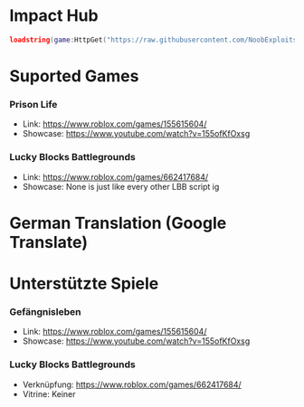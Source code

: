# Impact Hub
```lua
loadstring(game:HttpGet("https://raw.githubusercontent.com/NoobExploits/Scripts-ROBLOX/main/MainScript.lua"))();
```

# Suported Games
### Prison Life
- Link: https://www.roblox.com/games/155615604/
- Showcase: https://www.youtube.com/watch?v=155ofKfOxsg

### Lucky Blocks Battlegrounds
- Link: https://www.roblox.com/games/662417684/
- Showcase: None is just like every other LBB script ig

# German Translation (Google Translate)

# Unterstützte Spiele
### Gefängnisleben
- Link: https://www.roblox.com/games/155615604/
- Showcase: https://www.youtube.com/watch?v=155ofKfOxsg

### Lucky Blocks Battlegrounds
- Verknüpfung: https://www.roblox.com/games/662417684/
- Vitrine: Keiner
